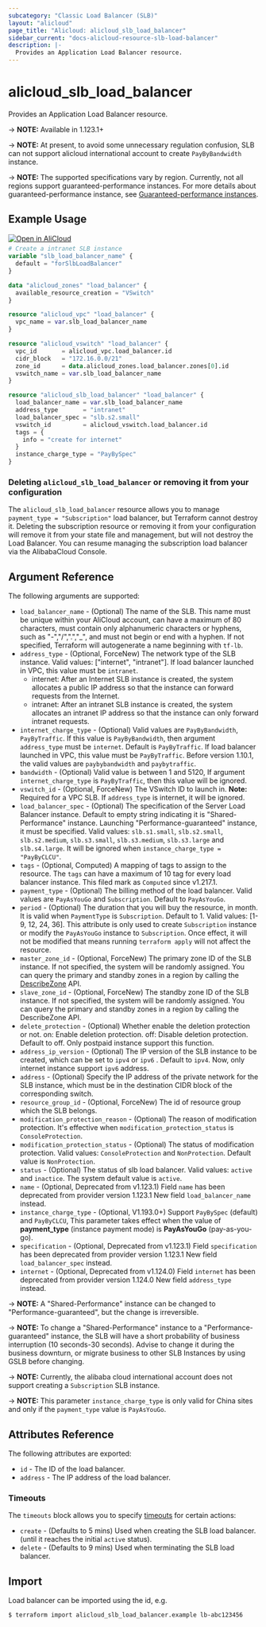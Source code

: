 ```yaml
---
subcategory: "Classic Load Balancer (SLB)"
layout: "alicloud"
page_title: "Alicloud: alicloud_slb_load_balancer"
sidebar_current: "docs-alicloud-resource-slb-load-balancer"
description: |-
  Provides an Application Load Balancer resource.
---
```


# alicloud_slb_load_balancer

Provides an Application Load Balancer resource.

-> **NOTE:** Available in 1.123.1+

-> **NOTE:** At present, to avoid some unnecessary regulation confusion, SLB can not support alicloud international account to create `PayByBandwidth` instance.

-> **NOTE:** The supported specifications vary by region. Currently, not all regions support guaranteed-performance instances.
For more details about guaranteed-performance instance, see [Guaranteed-performance instances](https://www.alibabacloud.com/help/en/server-load-balancer/latest/createloadbalancer-2#t4182.html).

## Example Usage

<div style="display: block;margin-bottom: 40px;"><div class="oics-button" style="float: right;position: absolute;margin-bottom: 10px;">
  <a href="https://api.aliyun.com/api-tools/terraform?resource=alicloud_slb_load_balancer&exampleId=d3db5e79-78d0-fbc5-20d4-cb5cf51ed710a7863d05&activeTab=example&spm=docs.r.slb_load_balancer.0.d3db5e7978&intl_lang=EN_US" target="_blank">
    <img alt="Open in AliCloud" src="https://img.alicdn.com/imgextra/i1/O1CN01hjjqXv1uYUlY56FyX_!!6000000006049-55-tps-254-36.svg" style="max-height: 44px; max-width: 100%;">
  </a>
</div></div>

```terraform
# Create a intranet SLB instance
variable "slb_load_balancer_name" {
  default = "forSlbLoadBalancer"
}

data "alicloud_zones" "load_balancer" {
  available_resource_creation = "VSwitch"
}

resource "alicloud_vpc" "load_balancer" {
  vpc_name = var.slb_load_balancer_name
}

resource "alicloud_vswitch" "load_balancer" {
  vpc_id       = alicloud_vpc.load_balancer.id
  cidr_block   = "172.16.0.0/21"
  zone_id      = data.alicloud_zones.load_balancer.zones[0].id
  vswitch_name = var.slb_load_balancer_name
}

resource "alicloud_slb_load_balancer" "load_balancer" {
  load_balancer_name = var.slb_load_balancer_name
  address_type       = "intranet"
  load_balancer_spec = "slb.s2.small"
  vswitch_id         = alicloud_vswitch.load_balancer.id
  tags = {
    info = "create for internet"
  }
  instance_charge_type = "PayBySpec"
}
```

### Deleting `alicloud_slb_load_balancer` or removing it from your configuration

The `alicloud_slb_load_balancer` resource allows you to manage `payment_type = "Subscription"` load balancer, but Terraform cannot destroy it.
Deleting the subscription resource or removing it from your configuration will remove it from your state file and management, but will not destroy the Load Balancer.
You can resume managing the subscription load balancer via the AlibabaCloud Console.

## Argument Reference

The following arguments are supported:

* `load_balancer_name` - (Optional) The name of the SLB. This name must be unique within your AliCloud account, can have a maximum of 80 characters,
must contain only alphanumeric characters or hyphens, such as "-","/",".","_", and must not begin or end with a hyphen. If not specified,
Terraform will autogenerate a name beginning with `tf-lb`.
* `address_type` - (Optional, ForceNew) The network type of the SLB instance. Valid values: ["internet", "intranet"]. If load balancer launched in VPC, this value must be `intranet`.
    - internet: After an Internet SLB instance is created, the system allocates a public IP address so that the instance can forward requests from the Internet.
    - intranet: After an intranet SLB instance is created, the system allocates an intranet IP address so that the instance can only forward intranet requests.
* `internet_charge_type` - (Optional) Valid values are `PayByBandwidth`, `PayByTraffic`. If this value is `PayByBandwidth`, then argument `address_type` must be `internet`. Default is `PayByTraffic`. If load balancer launched in VPC, this value must be `PayByTraffic`. Before version 1.10.1, the valid values are `paybybandwidth` and `paybytraffic`.
* `bandwidth` - (Optional) Valid value is between 1 and 5120, If argument `internet_charge_type` is `PayByTraffic`, then this value will be ignored.
* `vswitch_id` - (Optional, ForceNew) The VSwitch ID to launch in. **Note:** Required for a VPC SLB. If `address_type` is internet, it will be ignored.
* `load_balancer_spec` - (Optional) The specification of the Server Load Balancer instance. Default to empty string indicating it is "Shared-Performance" instance.
 Launching "Performance-guaranteed" instance, it must be specified. Valid values: `slb.s1.small`, `slb.s2.small`, `slb.s2.medium`,
 `slb.s3.small`, `slb.s3.medium`, `slb.s3.large` and `slb.s4.large`. It will be ignored when `instance_charge_type = "PayByCLCU"`.
* `tags` - (Optional, Computed) A mapping of tags to assign to the resource. The `tags` can have a maximum of 10 tag for every load balancer instance. This filed mark as `Computed` since v1.217.1.
* `payment_type` - (Optional) The billing method of the load balancer. Valid values are `PayAsYouGo` and `Subscription`. Default to `PayAsYouGo`.
* `period` - (Optional) The duration that you will buy the resource, in month. It is valid when `PaymentType` is `Subscription`. Default to 1. Valid values: [1-9, 12, 24, 36]. This attribute is only used to create `Subscription` instance or modify the `PayAsYouGo` instance to `Subscription`. Once effect, it will not be modified that means running `terraform apply` will not affect the resource.
* `master_zone_id` - (Optional, ForceNew) The primary zone ID of the SLB instance. If not specified, the system will be randomly assigned. You can query the primary and standby zones in a region by calling the [DescribeZone](https://help.aliyun.com/document_detail/27585.htm) API.
* `slave_zone_id` - (Optional, ForceNew) The standby zone ID of the SLB instance. If not specified, the system will be randomly assigned. You can query the primary and standby zones in a region by calling the DescribeZone API.
* `delete_protection` - (Optional) Whether enable the deletion protection or not. on: Enable deletion protection. off: Disable deletion protection. Default to off. Only postpaid instance support this function.   
* `address_ip_version` - (Optional) The IP version of the SLB instance to be created, which can be set to `ipv4` or `ipv6` . Default to `ipv4`. Now, only internet instance support `ipv6` address.
* `address` - (Optional) Specify the IP address of the private network for the SLB instance, which must be in the destination CIDR block of the corresponding switch.
* `resource_group_id` - (Optional, ForceNew) The id of resource group which the SLB belongs.
* `modification_protection_reason` - (Optional) The reason of modification protection. It's effective when `modification_protection_status` is `ConsoleProtection`.
* `modification_protection_status` - (Optional) The status of modification protection. Valid values: `ConsoleProtection` and `NonProtection`. Default value is `NonProtection`.
* `status` - (Optional) The status of slb load balancer. Valid values: `active` and `inactice`. The system default value is `active`.
* `name` - (Optional, Deprecated from v1.123.1) Field `name` has been deprecated from provider version 1.123.1 New field `load_balancer_name` instead.
* `instance_charge_type` - (Optional, V1.193.0+) Support `PayBySpec` (default) and `PayByCLCU`, This parameter takes effect when the value of **payment_type** (instance payment mode) is **PayAsYouGo** (pay-as-you-go).
* `specification` - (Optional, Deprecated from v1.123.1) Field `specification` has been deprecated from provider version 1.123.1 New field `load_balancer_spec` instead.
* `internet` - (Optional, Deprecated from v1.124.0) Field `internet` has been deprecated from provider version 1.124.0 New field `address_type` instead.

-> **NOTE:** A "Shared-Performance" instance can be changed to "Performance-guaranteed", but the change is irreversible.

-> **NOTE:** To change a "Shared-Performance" instance to a "Performance-guaranteed" instance, the SLB will have a short probability of business interruption (10 seconds-30 seconds). Advise to change it during the business downturn, or migrate business to other SLB Instances by using GSLB before changing.

-> **NOTE:** Currently, the alibaba cloud international account does not support creating a `Subscription` SLB instance.

-> **NOTE:** This parameter `instance_charge_type` is only valid for China sites and only if the `payment_type` value is `PayAsYouGo`.

## Attributes Reference

The following attributes are exported:

* `id` - The ID of the load balancer.
* `address` - The IP address of the load balancer.

### Timeouts

The `timeouts` block allows you to specify [timeouts](https://www.terraform.io/docs/configuration-0-11/resources.html#timeouts) for certain actions:

* `create` - (Defaults to 5 mins) Used when creating the SLB load balancer.(until it reaches the initial `active` status). 
* `delete` - (Defaults to 9 mins) Used when terminating the SLB load balancer.

## Import

Load balancer can be imported using the id, e.g.

```shell
$ terraform import alicloud_slb_load_balancer.example lb-abc123456
```
